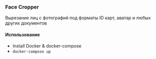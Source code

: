 ### Face Cropper

Вырезание лиц с фотографий под форматы ID карт, аватар и любых других документов

#### Использование

- Install Docker & docker-compose
- `docker-compose up`